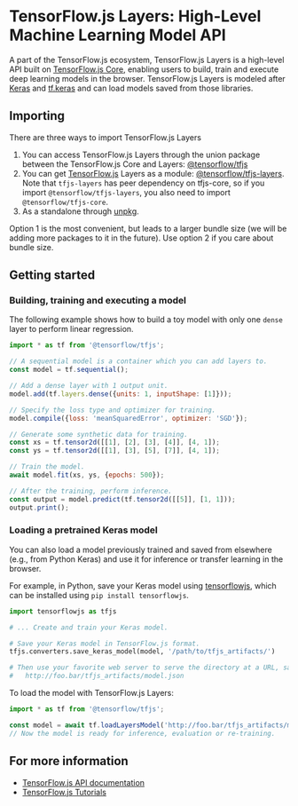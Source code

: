 # TensorFlow.js Layers: High-Level Machine Learning Model API

A part of the TensorFlow.js ecosystem, TensorFlow.js Layers is a high-level
API built on [TensorFlow.js Core](/tfjs-core),
enabling users to build, train and execute deep learning models in the browser.
TensorFlow.js Layers is modeled after
[Keras](https://keras.io/) and
[tf.keras](https://www.tensorflow.org/api_docs/python/tf/keras) and can
load models saved from those libraries.

## Importing

There are three ways to import TensorFlow.js Layers

1. You can access TensorFlow.js Layers through the union package
   between the TensorFlow.js Core and Layers:
   [@tensorflow/tfjs](https://www.npmjs.com/package/@tensorflow/tfjs)
2. You can get [TensorFlow.js](https://github.com/tensorflow/tfjs) Layers as a module:
   [@tensorflow/tfjs-layers](https://www.npmjs.com/package/@tensorflow/tfjs-layers).
   Note that `tfjs-layers` has peer dependency on tfjs-core, so if you import
   `@tensorflow/tfjs-layers`, you also need to import
   `@tensorflow/tfjs-core`.
3. As a standalone through [unpkg](https://unpkg.com/).

Option 1 is the most convenient, but leads to a larger bundle size (we will be
adding more packages to it in the future). Use option 2 if you care about bundle
size.

## Getting started

### Building, training and executing a model

The following example shows how to build a toy model with only one `dense` layer
to perform linear regression.

```js
import * as tf from '@tensorflow/tfjs';

// A sequential model is a container which you can add layers to.
const model = tf.sequential();

// Add a dense layer with 1 output unit.
model.add(tf.layers.dense({units: 1, inputShape: [1]}));

// Specify the loss type and optimizer for training.
model.compile({loss: 'meanSquaredError', optimizer: 'SGD'});

// Generate some synthetic data for training.
const xs = tf.tensor2d([[1], [2], [3], [4]], [4, 1]);
const ys = tf.tensor2d([[1], [3], [5], [7]], [4, 1]);

// Train the model.
await model.fit(xs, ys, {epochs: 500});

// After the training, perform inference.
const output = model.predict(tf.tensor2d([[5]], [1, 1]));
output.print();
```

### Loading a pretrained Keras model

You can also load a model previously trained and saved from elsewhere (e.g.,
from Python Keras) and use it for inference or transfer learning in the browser.

For example, in Python, save your Keras model using
[tensorflowjs](https://pypi.org/project/tensorflowjs/),
which can be installed using `pip install tensorflowjs`.


```python
import tensorflowjs as tfjs

# ... Create and train your Keras model.

# Save your Keras model in TensorFlow.js format.
tfjs.converters.save_keras_model(model, '/path/to/tfjs_artifacts/')

# Then use your favorite web server to serve the directory at a URL, say
#   http://foo.bar/tfjs_artifacts/model.json
```

To load the model with TensorFlow.js Layers:

```js
import * as tf from '@tensorflow/tfjs';

const model = await tf.loadLayersModel('http://foo.bar/tfjs_artifacts/model.json');
// Now the model is ready for inference, evaluation or re-training.
```

## For more information

- [TensorFlow.js API documentation](https://js.tensorflow.org/api/latest/)
- [TensorFlow.js Tutorials](https://js.tensorflow.org/tutorials/)
